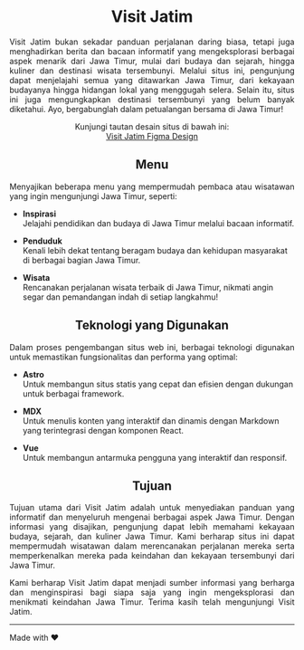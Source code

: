 <h1 align="center">Visit Jatim</h1>

<p align="justify">
Visit Jatim bukan sekadar panduan perjalanan daring biasa, tetapi juga menghadirkan berita dan bacaan informatif yang mengeksplorasi berbagai aspek menarik dari Jawa Timur, mulai dari budaya dan sejarah, hingga kuliner dan destinasi wisata tersembunyi. Melalui situs ini, pengunjung dapat menjelajahi semua yang ditawarkan Jawa Timur, dari kekayaan budayanya hingga hidangan lokal yang menggugah selera. Selain itu, situs ini juga mengungkapkan destinasi tersembunyi yang belum banyak diketahui. Ayo, bergabunglah dalam petualangan bersama di Jawa Timur!
</p>

<p align="center">
Kunjungi tautan desain situs di bawah ini:
<br/>
<a href="https://www.figma.com/file/1C6kZkLfzMJ6z9pEYRJRKP/WDC-design?type=design&node-id=4-3&mode=design" target="_blank">Visit Jatim Figma Design</a>
</p>

<h2 align="center">Menu</h2>

<p align="justify">
Menyajikan beberapa menu yang mempermudah pembaca atau wisatawan yang ingin mengunjungi Jawa Timur, seperti:
</p>

- **Inspirasi**  
  Jelajahi pendidikan dan budaya di Jawa Timur melalui bacaan informatif.

- **Penduduk**  
  Kenali lebih dekat tentang beragam budaya dan kehidupan masyarakat di berbagai bagian Jawa Timur.

- **Wisata**  
  Rencanakan perjalanan wisata terbaik di Jawa Timur, nikmati angin segar dan pemandangan indah di setiap langkahmu!

<h2 align="center">Teknologi yang Digunakan</h2>

<p align="justify">
Dalam proses pengembangan situs web ini, berbagai teknologi digunakan untuk memastikan fungsionalitas dan performa yang optimal:
</p>

- **Astro**  
  Untuk membangun situs statis yang cepat dan efisien dengan dukungan untuk berbagai framework.

- **MDX**  
  Untuk menulis konten yang interaktif dan dinamis dengan Markdown yang terintegrasi dengan komponen React.

- **Vue**  
  Untuk membangun antarmuka pengguna yang interaktif dan responsif.

<h2 align="center">Tujuan</h2>

<p align="justify">
Tujuan utama dari Visit Jatim adalah untuk menyediakan panduan yang informatif dan menyeluruh mengenai berbagai aspek Jawa Timur. Dengan informasi yang disajikan, pengunjung dapat lebih memahami kekayaan budaya, sejarah, dan kuliner Jawa Timur. Kami berharap situs ini dapat mempermudah wisatawan dalam merencanakan perjalanan mereka serta memperkenalkan mereka pada keindahan dan kekayaan tersembunyi dari Jawa Timur.
</p>

<p align="justify">
Kami berharap Visit Jatim dapat menjadi sumber informasi yang berharga dan menginspirasi bagi siapa saja yang ingin mengeksplorasi dan menikmati keindahan Jawa Timur. Terima kasih telah mengunjungi Visit Jatim.
</p>

---

Made with ❤️